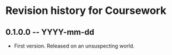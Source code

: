 # Revision history for Coursework

## 0.1.0.0 -- YYYY-mm-dd

* First version. Released on an unsuspecting world.
